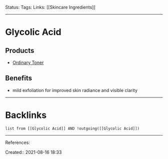 Status: 
Tags: 
Links: [[Skincare Ingredients]]
___
# Glycolic Acid
## Products
- [Ordinary Toner](https://theordinary.deciem.com/ca/rdn-glycolic-acid-7pct-toning-solution-240ml.html)
## Benefits
- mild exfoliation for improved skin radiance and visible clarity
___
# Backlinks
```dataview
list from [[Glycolic Acid]] AND !outgoing([[Glycolic Acid]])
```
___
References:

Created:: 2021-08-16 18:33
